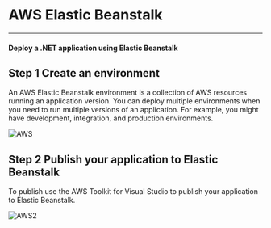 # AWS Elastic Beanstalk
***
#### Deploy a .NET application using Elastic Beanstalk

## Step 1 Create an environment 

An AWS Elastic Beanstalk environment is a collection of AWS resources running an application version. You can deploy multiple environments when you need to run multiple versions of an application. For example, you might have development, integration, and production environments.

![AWS](https://user-images.githubusercontent.com/34166599/108118240-0b1a8b80-706c-11eb-90f8-fc0e71921826.JPG)

## Step 2 Publish your application to Elastic Beanstalk

To publish use the AWS Toolkit for Visual Studio to publish your application to Elastic Beanstalk.

![AWS2](https://user-images.githubusercontent.com/34166599/108130735-21c9de00-707e-11eb-8cca-8896a391f45c.JPG)
